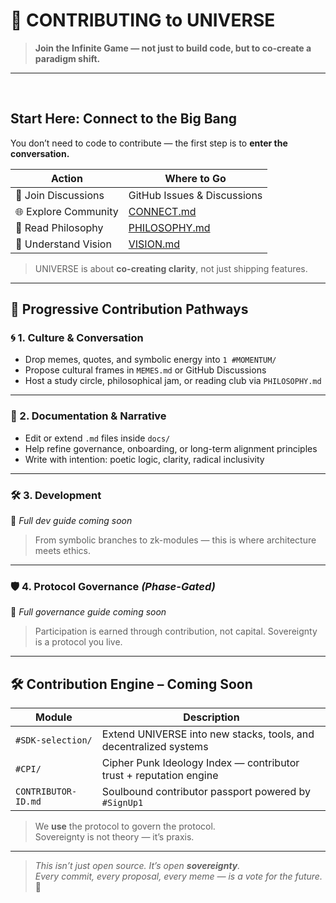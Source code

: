 # 🤝 CONTRIBUTING to UNIVERSE  
> **Join the Infinite Game — not just to build code, but to co-create a paradigm shift.**
---

<br>

## Start Here: Connect to the Big Bang

You don’t need to code to contribute — the first step is to **enter the conversation.**

| Action                | Where to Go                                  |
|-----------------------|----------------------------------------------|
| 💬 Join Discussions   | GitHub Issues & Discussions                  |
| 🌐 Explore Community  | [CONNECT.md](docs/CONNECT.md)                |
| 🧠 Read Philosophy    | [PHILOSOPHY.md](docs/PHILOSOPHY.md)          |
| 📜 Understand Vision  | [VISION.md](docs/VISION.md)                  |

> UNIVERSE is about **co-creating clarity**, not just shipping features.

---

## 🧭 Progressive Contribution Pathways

### 🌀 1. Culture & Conversation  
- Drop memes, quotes, and symbolic energy into `1 #MOMENTUM/`  
- Propose cultural frames in `MEMES.md` or GitHub Discussions  
- Host a study circle, philosophical jam, or reading club via `PHILOSOPHY.md`

---

### 📜 2. Documentation & Narrative  
- Edit or extend `.md` files inside `docs/`  
- Help refine governance, onboarding, or long-term alignment principles  
- Write with intention: poetic logic, clarity, radical inclusivity  

---

### 🛠 3. Development  
🔧 *Full dev guide coming soon*  
> From symbolic branches to zk-modules — this is where architecture meets ethics.

---

### 🛡 4. Protocol Governance *(Phase-Gated)*  
🧬 *Full governance guide coming soon*  
> Participation is earned through contribution, not capital. Sovereignty is a protocol you live.

---

## 🛠 Contribution Engine – Coming Soon

| Module                | Description                                                        |
|-----------------------|--------------------------------------------------------------------|
| `#SDK-selection/`     | Extend UNIVERSE into new stacks, tools, and decentralized systems  |
| `#CPI/`               | Cipher Punk Ideology Index — contributor trust + reputation engine |
| `CONTRIBUTOR-ID.md`   | Soulbound contributor passport powered by `#SignUp1`               |

> We **use** the protocol to govern the protocol.  
> Sovereignty is not theory — it’s praxis.  

---
 
> _This isn’t just open source. It’s open **sovereignty**._  
> _Every commit, every proposal, every meme — is a vote for the future._ 🌌
